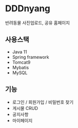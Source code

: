 # DDDnyang
반려동물 사진업로드, 공유 홈페이지

## 사용스택
- Java 11
- Spring framework
- Tomcat9
- Mybatis
- MySQL

## 기능
- 로그인 / 회원가입 / 비밀번호 찾기
- 게시물 CRUD
- 공지사항
- 마이페이지

